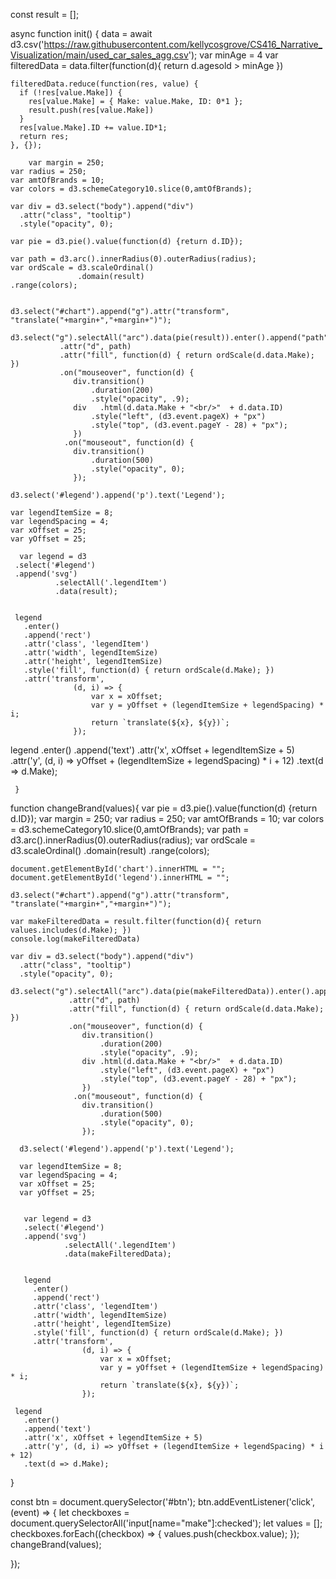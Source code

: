 const result = [];

async function init() {
    data = await d3.csv('https://raw.githubusercontent.com/kellycosgrove/CS416_Narrative_Visualization/main/used_car_sales_agg.csv');
    var minAge = 4
    var filteredData = data.filter(function(d){ return d.agesold > minAge })

    filteredData.reduce(function(res, value) {
      if (!res[value.Make]) {
        res[value.Make] = { Make: value.Make, ID: 0*1 };
        result.push(res[value.Make])
      }
      res[value.Make].ID += value.ID*1;
      return res;
    }, {});
      
		var margin = 250;
    var radius = 250;
    var amtOfBrands = 10;
    var colors = d3.schemeCategory10.slice(0,amtOfBrands);
      
    var div = d3.select("body").append("div")	
      .attr("class", "tooltip")				
      .style("opacity", 0);

    var pie = d3.pie().value(function(d) {return d.ID});

    var path = d3.arc().innerRadius(0).outerRadius(radius);
    var ordScale = d3.scaleOrdinal()
                   .domain(result)
    .range(colors);


    d3.select("#chart").append("g").attr("transform", "translate("+margin+","+margin+")");

    d3.select("g").selectAll("arc").data(pie(result)).enter().append("path")
               .attr("d", path)
               .attr("fill", function(d) { return ordScale(d.data.Make); })
               .on("mouseover", function(d) {		
                  div.transition()		
                      .duration(200)		
                      .style("opacity", .9);		
                  div	.html(d.data.Make + "<br/>"  + d.data.ID)	
                      .style("left", (d3.event.pageX) + "px")		
                      .style("top", (d3.event.pageY - 28) + "px");	
                  })
                .on("mouseout", function(d) {		
                  div.transition()		
                      .duration(500)		
                      .style("opacity", 0);	
                  });
      
    d3.select('#legend').append('p').text('Legend');
      
    var legendItemSize = 8;
    var legendSpacing = 4;
    var xOffset = 25;
    var yOffset = 25;
    
      var legend = d3
     .select('#legend')
     .append('svg')
              .selectAll('.legendItem')
              .data(result);
                  

     legend
       .enter()
       .append('rect')
       .attr('class', 'legendItem')
       .attr('width', legendItemSize)
       .attr('height', legendItemSize)
       .style('fill', function(d) { return ordScale(d.Make); })
       .attr('transform',
                  (d, i) => {
                      var x = xOffset;
                      var y = yOffset + (legendItemSize + legendSpacing) * i;
                      return `translate(${x}, ${y})`;
                  });  

   legend
     .enter()
     .append('text')
     .attr('x', xOffset + legendItemSize + 5)
     .attr('y', (d, i) => yOffset + (legendItemSize + legendSpacing) * i + 12)
     .text(d => d.Make);

     }
     
 function changeBrand(values){
	var pie = d3.pie().value(function(d) {return d.ID});
  var margin = 250;
    var radius = 250;
    var amtOfBrands = 10;
    var colors = d3.schemeCategory10.slice(0,amtOfBrands);
    var path = d3.arc().innerRadius(0).outerRadius(radius);
    var ordScale = d3.scaleOrdinal()
                   .domain(result)
    .range(colors);
    
    document.getElementById('chart').innerHTML = "";
    document.getElementById('legend').innerHTML = "";
    
    d3.select("#chart").append("g").attr("transform", "translate("+margin+","+margin+")");
    
    var makeFilteredData = result.filter(function(d){ return values.includes(d.Make); })
    console.log(makeFilteredData)
    
    var div = d3.select("body").append("div")	
      .attr("class", "tooltip")				
      .style("opacity", 0);
  
    d3.select("g").selectAll("arc").data(pie(makeFilteredData)).enter().append("path")
                 .attr("d", path)
                 .attr("fill", function(d) { return ordScale(d.data.Make); })
                 .on("mouseover", function(d) {		
                    div.transition()		
                        .duration(200)		
                        .style("opacity", .9);		
                    div	.html(d.data.Make + "<br/>"  + d.data.ID)	
                        .style("left", (d3.event.pageX) + "px")		
                        .style("top", (d3.event.pageY - 28) + "px");	
                    })
                  .on("mouseout", function(d) {		
                    div.transition()		
                        .duration(500)		
                        .style("opacity", 0);	
                    });
      
      d3.select('#legend').append('p').text('Legend');
      
      var legendItemSize = 8;
      var legendSpacing = 4;
      var xOffset = 25;
      var yOffset = 25;
      
      
       var legend = d3
       .select('#legend')
       .append('svg')
                .selectAll('.legendItem')
                .data(makeFilteredData);


       legend
         .enter()
         .append('rect')
         .attr('class', 'legendItem')
         .attr('width', legendItemSize)
         .attr('height', legendItemSize)
         .style('fill', function(d) { return ordScale(d.Make); })
         .attr('transform',
                    (d, i) => {
                        var x = xOffset;
                        var y = yOffset + (legendItemSize + legendSpacing) * i;
                        return `translate(${x}, ${y})`;
                    });  

     legend
       .enter()
       .append('text')
       .attr('x', xOffset + legendItemSize + 5)
       .attr('y', (d, i) => yOffset + (legendItemSize + legendSpacing) * i + 12)
       .text(d => d.Make);

}
     
   const btn = document.querySelector('#btn');
   btn.addEventListener('click', (event) => {
     let checkboxes = document.querySelectorAll('input[name="make"]:checked');
     let values = [];
     checkboxes.forEach((checkbox) => {
       values.push(checkbox.value);
     });
     changeBrand(values);
       
   });    
